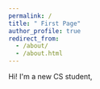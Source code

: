 ```yaml
---
permalink: /
title: " First Page"
author_profile: true
redirect_from: 
  - /about/
  - /about.html
---
```

Hi! I'm a new CS student,
